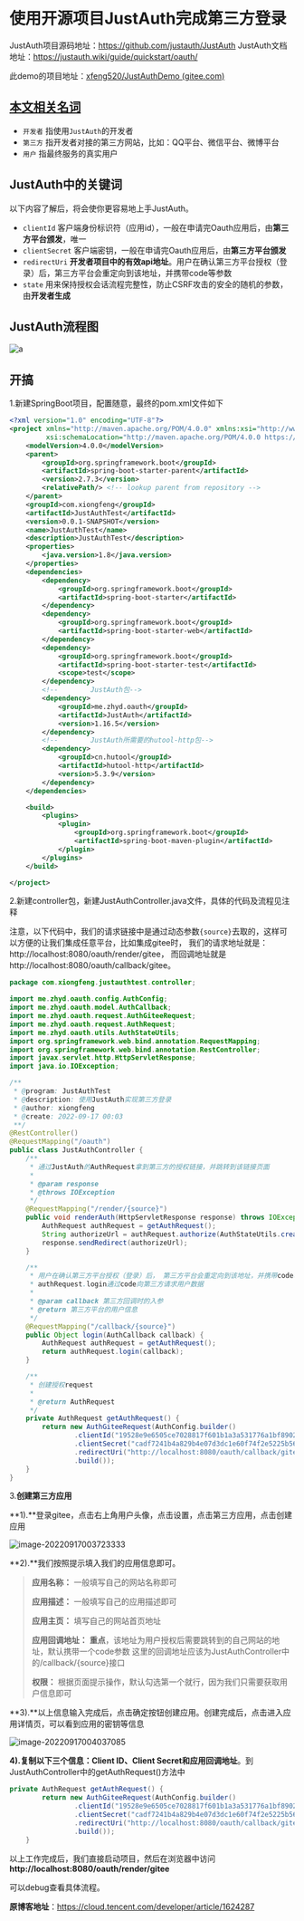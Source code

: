 # 使用开源项目JustAuth完成第三方登录

JustAuth项目源码地址：https://github.com/justauth/JustAuth
		JustAuth文档地址：https://justauth.wiki/guide/quickstart/oauth/

此demo的项目地址：[xfeng520/JustAuthDemo (gitee.com)](https://gitee.com/xfeng520/just-auth-demo)

## [本文相关名词](https://justauth.wiki/guide/explain/#%E6%9C%AC%E6%96%87%E7%9B%B8%E5%85%B3%E5%90%8D%E8%AF%8D)

- `开发者` 指使用`JustAuth`的开发者
- `第三方` 指开发者对接的第三方网站，比如：QQ平台、微信平台、微博平台
- `用户` 指最终服务的真实用户

## JustAuth中的关键词

以下内容了解后，将会使你更容易地上手JustAuth。

- `clientId` 客户端身份标识符（应用id），一般在申请完Oauth应用后，由**第三方平台颁发**，唯一
- `clientSecret` 客户端密钥，一般在申请完Oauth应用后，由**第三方平台颁发**
- `redirectUri` **开发者项目中的有效api地址**。用户在确认第三方平台授权（登录）后，第三方平台会重定向到该地址，并携带code等参数
- `state` 用来保持授权会话流程完整性，防止CSRF攻击的安全的随机的参数，由**开发者生成**

## JustAuth流程图

![a](https://xunfeng-images.oss-cn-shenzhen.aliyuncs.com/xfTyporaImages/a.png)

## 开搞

1.新建SpringBoot项目，配置随意，最终的pom.xml文件如下

```xml
<?xml version="1.0" encoding="UTF-8"?>
<project xmlns="http://maven.apache.org/POM/4.0.0" xmlns:xsi="http://www.w3.org/2001/XMLSchema-instance"
         xsi:schemaLocation="http://maven.apache.org/POM/4.0.0 https://maven.apache.org/xsd/maven-4.0.0.xsd">
    <modelVersion>4.0.0</modelVersion>
    <parent>
        <groupId>org.springframework.boot</groupId>
        <artifactId>spring-boot-starter-parent</artifactId>
        <version>2.7.3</version>
        <relativePath/> <!-- lookup parent from repository -->
    </parent>
    <groupId>com.xiongfeng</groupId>
    <artifactId>JustAuthTest</artifactId>
    <version>0.0.1-SNAPSHOT</version>
    <name>JustAuthTest</name>
    <description>JustAuthTest</description>
    <properties>
        <java.version>1.8</java.version>
    </properties>
    <dependencies>
        <dependency>
            <groupId>org.springframework.boot</groupId>
            <artifactId>spring-boot-starter</artifactId>
        </dependency>
        <dependency>
            <groupId>org.springframework.boot</groupId>
            <artifactId>spring-boot-starter-web</artifactId>
        </dependency>
        <dependency>
            <groupId>org.springframework.boot</groupId>
            <artifactId>spring-boot-starter-test</artifactId>
            <scope>test</scope>
        </dependency>
        <!--        JustAuth包-->
        <dependency>
            <groupId>me.zhyd.oauth</groupId>
            <artifactId>JustAuth</artifactId>
            <version>1.16.5</version>
        </dependency>
        <!--        JustAuth所需要的hutool-http包-->
        <dependency>
            <groupId>cn.hutool</groupId>
            <artifactId>hutool-http</artifactId>
            <version>5.3.9</version>
        </dependency>
    </dependencies>

    <build>
        <plugins>
            <plugin>
                <groupId>org.springframework.boot</groupId>
                <artifactId>spring-boot-maven-plugin</artifactId>
            </plugin>
        </plugins>
    </build>

</project>
```

2.新建controller包，新建JustAuthController.java文件，具体的代码及流程见注释

注意，以下代码中，我们的请求链接中是通过动态参数`{source}`去取的，这样可以方便的让我们集成任意平台，比如集成gitee时， 我们的请求地址就是：http://localhost:8080/oauth/render/gitee， 而回调地址就是http://localhost:8080/oauth/callback/gitee。

```java
package com.xiongfeng.justauthtest.controller;

import me.zhyd.oauth.config.AuthConfig;
import me.zhyd.oauth.model.AuthCallback;
import me.zhyd.oauth.request.AuthGiteeRequest;
import me.zhyd.oauth.request.AuthRequest;
import me.zhyd.oauth.utils.AuthStateUtils;
import org.springframework.web.bind.annotation.RequestMapping;
import org.springframework.web.bind.annotation.RestController;
import javax.servlet.http.HttpServletResponse;
import java.io.IOException;

/**
 * @program: JustAuthTest
 * @description: 使用JustAuth实现第三方登录
 * @author: xiongfeng
 * @create: 2022-09-17 00:03
 **/
@RestController()
@RequestMapping("/oauth")
public class JustAuthController {
    /**
     * 通过JustAuth的AuthRequest拿到第三方的授权链接，并跳转到该链接页面
     *
     * @param response
     * @throws IOException
     */
    @RequestMapping("/render/{source}")
    public void renderAuth(HttpServletResponse response) throws IOException {
        AuthRequest authRequest = getAuthRequest();
        String authorizeUrl = authRequest.authorize(AuthStateUtils.createState());
        response.sendRedirect(authorizeUrl);
    }

    /**
     * 用户在确认第三方平台授权（登录）后， 第三方平台会重定向到该地址，并携带code、state等参数
     * authRequest.login通过code向第三方请求用户数据
     *
     * @param callback 第三方回调时的入参
     * @return 第三方平台的用户信息
     */
    @RequestMapping("/callback/{source}")
    public Object login(AuthCallback callback) {
        AuthRequest authRequest = getAuthRequest();
        return authRequest.login(callback);
    }

    /**
     * 创建授权request
     *
     * @return AuthRequest
     */
    private AuthRequest getAuthRequest() {
        return new AuthGiteeRequest(AuthConfig.builder()
                .clientId("19528e9e6505ce7028817f601b1a3a531776a1bf89020e9e35a5fdbe520c6085")
                .clientSecret("cadf7241b4a829b4e07d3dc1e60f74f2e5225b568e067294b5a76d28beaff03e")
                .redirectUri("http://localhost:8080/oauth/callback/gitee")
                .build());
    }
}
```

3.**创建第三方应用**

**1).**登录gitee，点击右上角用户头像，点击设置，点击第三方应用，点击创建应用

![image-20220917003723333](https://xunfeng-images.oss-cn-shenzhen.aliyuncs.com/xfTyporaImages/image-20220917003723333.png)

**2).**我们按照提示填入我们的应用信息即可。

> **应用名称：** 一般填写自己的网站名称即可
>
> **应用描述：** 一般填写自己的应用描述即可
>
> **应用主页：** 填写自己的网站首页地址
>
> **应用回调地址：** **重点**，该地址为用户授权后需要跳转到的自己网站的地址，默认携带一个code参数   这里的回调地址应该为JustAuthController中的/callback/{source}接口
>
> **权限：** 根据页面提示操作，默认勾选第一个就行，因为我们只需要获取用户信息即可



**3).**以上信息输入完成后，点击确定按钮创建应用。创建完成后，点击进入应用详情页，可以看到应用的密钥等信息

![image-20220917004037085](https://xunfeng-images.oss-cn-shenzhen.aliyuncs.com/xfTyporaImages/image-20220917004037085.png)

**4).**复制以下三个信息：**Client ID**、**Client Secret**和**应用回调地址**。到JustAuthController中的getAuthRequest()方法中

```java
private AuthRequest getAuthRequest() {
        return new AuthGiteeRequest(AuthConfig.builder()
                .clientId("19528e9e6505ce7028817f601b1a3a531776a1bf89020e9e35a5fdbe520c6085")
                .clientSecret("cadf7241b4a829b4e07d3dc1e60f74f2e5225b568e067294b5a76d28beaff03e")
                .redirectUri("http://localhost:8080/oauth/callback/gitee")
                .build());
    }
```

以上工作完成后，我们直接启动项目，然后在浏览器中访问**http://localhost:8080/oauth/render/gitee**

可以debug查看具体流程。



**原博客地址**：https://cloud.tencent.com/developer/article/1624287
